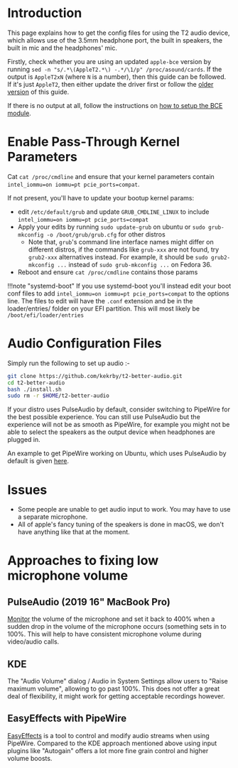 # Introduction

This page explains how to get the config files for using the T2 audio device, which allows use of the 3.5mm headphone port, the built in speakers, the built in mic and the headphones' mic.

Firstly, check whether you are using an updated `apple-bce` version by running `sed -n "s/.*\(AppleT2.*\) -.*/\1/p" /proc/asound/cards`. If the output is `AppleT2xN` (where `N` is a number), then this guide can be followed. If it's just `AppleT2`, then either update the driver first or follow the [older version](https://github.com/t2linux/wiki/blob/00e882d0d5afb3102aedd02872426dc5fba789a5/docs/guides/audio-config.md) of this guide.

If there is no output at all, follow the instructions on [how to setup the BCE module](https://wiki.t2linux.org/guides/dkms/#installing-modules).

# Enable Pass-Through Kernel Parameters

Cat `cat /proc/cmdline` and ensure that your kernel parameters contain `intel_iommu=on iommu=pt pcie_ports=compat`.

If not present, you'll have to update your bootup kernel params:

- edit `/etc/default/grub` and update `GRUB_CMDLINE_LINUX` to include `intel_iommu=on iommu=pt pcie_ports=compat`
- Apply your edits by running `sudo update-grub` on ubuntu or `sudo grub-mkconfig -o /boot/grub/grub.cfg` for other distros
    - Note that, `grub`'s command line interface names might differ on different distros, if the commands like `grub-xxx` are not found, try `grub2-xxx` alternatives instead. For example, it should be `sudo grub2-mkconfig ...` instead of `sudo grub-mkconfig ...` on Fedora 36.
- Reboot and ensure `cat /proc/cmdline` contains those params

!!!note "systemd-boot"
    If you use systemd-boot you'll instead edit your boot conf files to add `intel_iommu=on iommu=pt pcie_ports=compat` to the options line. The files to edit will have the `.conf` extension and be in the loader/entries/ folder on your EFI partition. This will most likely be `/boot/efi/loader/entries`

# Audio Configuration Files

Simply run the following to set up audio :-

```bash
git clone https://github.com/kekrby/t2-better-audio.git
cd t2-better-audio
bash ./install.sh
sudo rm -r $HOME/t2-better-audio
```

If your distro uses PulseAudio by default, consider switching to PipeWire for the best possible experience. You can still use PulseAudio but the experience will not be as smooth as PipeWire, for example you might not be able to select the speakers as the output device when headphones are plugged in.

An example to get PipeWire working on Ubuntu, which uses PulseAudio by default is given [here](https://linuxconfig.org/how-to-install-pipewire-on-ubuntu-linux).

# Issues

- Some people are unable to get audio input to work. You may have to use a separate microphone.
- All of apple's fancy tuning of the speakers is done in macOS, we don't have anything like that at the moment.

# Approaches to fixing low microphone volume

## PulseAudio (2019 16" MacBook Pro)

[Monitor](https://github.com/mahboobkarimian/mbp-2019-Ubuntu-audio) the volume of the microphone and set it back to 400% when a sudden drop in the volume of the microphone occurs (something sets in to 100%. This will help to have consistent microphone volume during video/audio calls.

## KDE

The "Audio Volume" dialog / Audio in System Settings allow users to "Raise maximum volume", allowing to go past 100%. This
does not offer a great deal of flexibility, it might work for getting acceptable recordings however.

## EasyEffects with PipeWire

[EasyEffects](https://github.com/wwmm/easyeffects) is a tool to control and modify audio streams when using PipeWire. Compared
to the KDE approach mentioned above using input plugins like "Autogain" offers a lot more fine grain control and higher volume
boosts.
